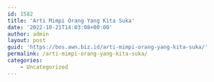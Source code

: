 ```yaml
---
id: 1582
title: 'Arti Mimpi Orang Yang Kita Suka'
date: '2022-10-21T14:03:08+00:00'
author: admin
layout: post
guid: 'https://bos.awn.biz.id/arti-mimpi-orang-yang-kita-suka/'
permalink: /arti-mimpi-orang-yang-kita-suka/
categories:
    - Uncategorized
---
```


